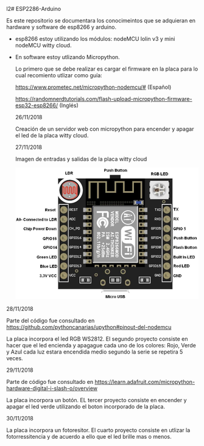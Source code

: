 l2# ESP2286-Arduino

Es este repositorio se documentara los conocimeintos que se adquieran en hardware y software de esp8266 y arduino.

- esp8266 estoy utilizando los módulos: nodeMCU lolin v3 y mini nodeMCU witty cloud.

- En software estoy utlizando Micropython. 

  Lo primero que se debe realizar es cargar el firmware en la placa para lo cual recomiento utlizar como guía:
  
  https://www.prometec.net/micropython-nodemcu/# (Español)
  
  https://randomnerdtutorials.com/flash-upload-micropython-firmware-esp32-esp8266/ (Inglés)
  
  26/11/2018
  
  Creación de un servidor web con micropython para encender y apagar el led de la placa witty cloud.
  
  27/11/2018
  
  Imagen de entradas y salidas de la placa witty cloud
  
  ![Screenshot](witty-cloud.jpg) 

28/11/2018

Parte del código fue consultado en https://github.com/pythoncanarias/upython#pinout-del-nodemcu

La placa incorpora el led RGB WS2812. El segundo proyecto consiste en hacer que el led encienda y apagague cada uno de los colores: Rojo, Verde y Azul cada luz estara encendida medio segundo la serie se repetira 5 veces. 

29/11/2018

Parte de código fue consultado en https://learn.adafruit.com/micropython-hardware-digital-i-slash-o/overview

La placa incorpora un botón. EL tercer proyecto consiste en encender y apagar el led verde utilizando el boton incorporado de la placa.

30/11/2018

La placa incorpora un fotoresitor. El cuarto proyecto consiste en utlizar la fotorressitencia y de acuerdo a ello que el led brille mas o menos.
